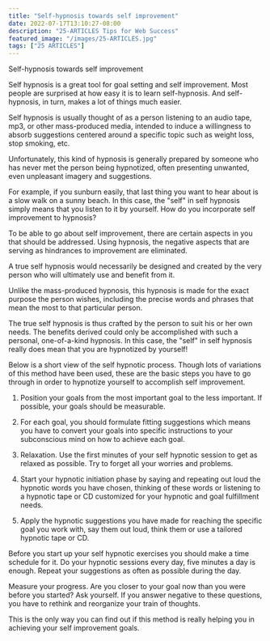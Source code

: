 ```yaml
---
title: "Self-hypnosis towards self improvement"
date: 2022-07-17T13:10:27-08:00
description: "25-ARTICLES Tips for Web Success"
featured_image: "/images/25-ARTICLES.jpg"
tags: ["25 ARTICLES"]
---
```


Self-hypnosis towards self improvement 


Self hypnosis is a great tool for goal setting and self improvement. Most people are surprised at how easy it is to learn self-hypnosis. And self-hypnosis, in turn, makes a lot of things much easier. 

Self hypnosis is usually thought of as a person listening to an audio tape, mp3, or other mass-produced media, intended to induce a willingness to absorb suggestions centered around a specific topic such as weight loss, stop smoking, etc. 

Unfortunately, this kind of hypnosis is generally prepared by someone who has never met the person being hypnotized, often presenting unwanted, even unpleasant imagery and suggestions.

For example, if you sunburn easily, that last thing you want to hear about is a slow walk on a sunny beach. In this case, the "self" in self hypnosis simply means that you listen to it by yourself.
How do you incorporate self improvement to hypnosis?

To be able to go about self improvement, there are certain aspects in you that should be addressed. Using hypnosis, the negative aspects that are serving as hindrances to improvement are eliminated. 

A true self hypnosis would necessarily be designed and created by the very person who will ultimately use and benefit from it. 

Unlike the mass-produced hypnosis, this hypnosis is made for the exact purpose the person wishes, including the precise words and phrases that mean the most to that particular person. 

The true self hypnosis is thus crafted by the person to suit his or her own needs. The benefits derived could only be accomplished with such a personal, one-of-a-kind hypnosis. In this case, the "self" in self hypnosis really does mean that you are hypnotized by yourself! 

Below is a short view of the self hypnotic process. Though lots of variations of this method have been used, these are the basic steps you have to go through in order to hypnotize yourself to accomplish self improvement.

1. Position your goals from the most important goal to the less important. If possible, your goals should be measurable. 

2. For each goal, you should formulate fitting suggestions which means you have to convert your goals into specific instructions to your subconscious mind on how to achieve each goal. 

3. Relaxation. Use the first minutes of your self hypnotic session to get as relaxed as possible. Try to forget all your worries and problems.

4. Start your hypnotic initiation phase by saying and repeating out loud the hypnotic words you have chosen, thinking of these words or listening to a hypnotic tape or CD customized for your hypnotic and goal fulfillment needs. 

5. Apply the hypnotic suggestions you have made for reaching the specific goal you work with, say them out loud, think them or use a tailored hypnotic tape or CD. 

Before you start up your self hypnotic exercises you should make a time schedule for it. Do your hypnotic sessions every day, five minutes a day is enough. Repeat your suggestions as often as possible during the day.

Measure your progress. Are you closer to your goal now than you were before you started? Ask yourself. If you answer negative to these questions, you have to rethink and reorganize your train of thoughts. 

This is the only way you can find out if this method is really helping you in achieving your self improvement goals. 



